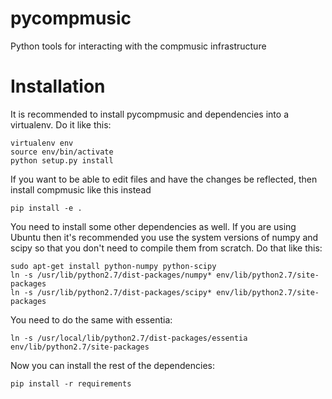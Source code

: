 pycompmusic
===========

Python tools for interacting with the compmusic infrastructure

Installation
============

It is recommended to install pycompmusic and dependencies into a virtualenv.
Do it like this:

    virtualenv env
    source env/bin/activate
    python setup.py install

If you want to be able to edit files and have the changes be reflected, then
install compmusic like this instead

    pip install -e .

You need to install some other dependencies as well. If you are using Ubuntu then
it's recommended you use the system versions of numpy and scipy so that you don't
need to compile them from scratch. Do that like this:

    sudo apt-get install python-numpy python-scipy
    ln -s /usr/lib/python2.7/dist-packages/numpy* env/lib/python2.7/site-packages
    ln -s /usr/lib/python2.7/dist-packages/scipy* env/lib/python2.7/site-packages

You need to do the same with essentia:

    ln -s /usr/local/lib/python2.7/dist-packages/essentia env/lib/python2.7/site-packages

Now you can install the rest of the dependencies:

    pip install -r requirements

